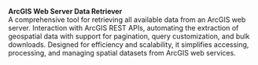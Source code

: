 **ArcGIS Web Server Data Retriever**  
A comprehensive tool for retrieving all available data from an ArcGIS web server. Interaction with ArcGIS REST APIs, automating the extraction of geospatial data with support for pagination, query customization, and bulk downloads. Designed for efficiency and scalability, it simplifies accessing, processing, and managing spatial datasets from ArcGIS web services.
